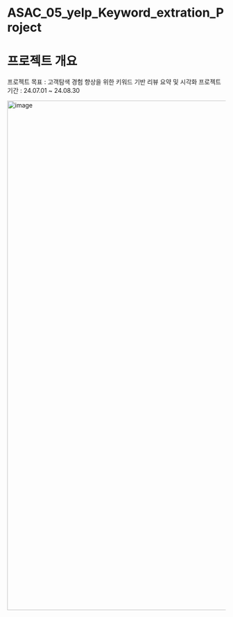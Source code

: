 # ASAC_05_yelp_Keyword_extration_Project

# 프로젝트 개요

프로젝트 목표 : 고객탐색 경험 향상을 위한 키워드 기반 리뷰 요약 및 시각화
프로젝트 기간 : 24.07.01 ~ 24.08.30

<img width="1176" alt="image" src="https://github.com/user-attachments/assets/6d10cd0f-8000-4ae4-8f4c-869acdece105">
